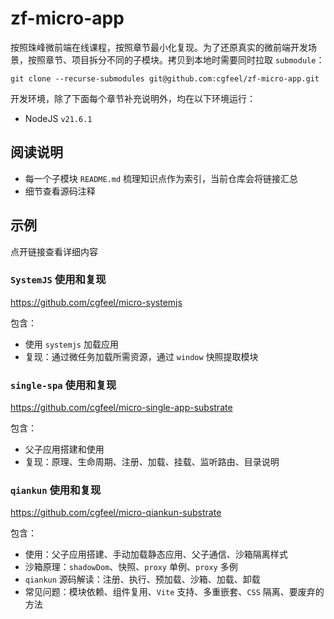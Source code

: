 # zf-micro-app

按照珠峰微前端在线课程，按照章节最小化复现。为了还原真实的微前端开发场景，按照章节、项目拆分不同的子模块。拷贝到本地时需要同时拉取 `submodule`：

```
git clone --recurse-submodules git@github.com:cgfeel/zf-micro-app.git
```

开发环境，除了下面每个章节补充说明外，均在以下环境运行：

- NodeJS `v21.6.1`

## 阅读说明

- 每一个子模块 `README.md` 梳理知识点作为索引，当前仓库会将链接汇总
- 细节查看源码注释

## 示例

点开链接查看详细内容

### `SystemJS` 使用和复现

https://github.com/cgfeel/micro-systemjs

包含：

- 使用 `systemjs` 加载应用
- 复现：通过微任务加载所需资源，通过 `window` 快照提取模块

### `single-spa` 使用和复现

https://github.com/cgfeel/micro-single-app-substrate

包含：

- 父子应用搭建和使用
- 复现：原理、生命周期、注册、加载、挂载、监听路由、目录说明

### `qiankun` 使用和复现

https://github.com/cgfeel/micro-qiankun-substrate

包含：

- 使用：父子应用搭建、手动加载静态应用、父子通信、沙箱隔离样式
- 沙箱原理：`shadowDom`、快照、`proxy` 单例、`proxy` 多例
- `qiankun` 源码解读：注册、执行、预加载、沙箱、加载、卸载
- 常见问题：模块依赖、组件复用、`Vite` 支持、多重嵌套、`CSS` 隔离、要废弃的方法

